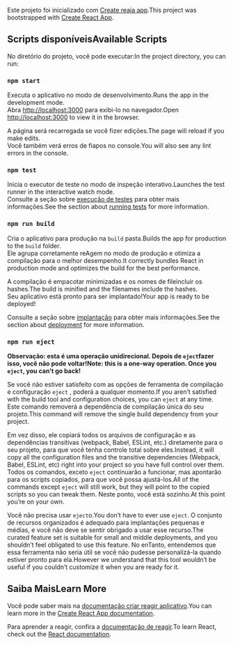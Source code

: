 <span data-ttu-id="d2476-101">Este projeto foi inicializado com [Create reaja app](https://github.com/facebook/create-react-app).</span><span class="sxs-lookup"><span data-stu-id="d2476-101">This project was bootstrapped with [Create React App](https://github.com/facebook/create-react-app).</span></span>

## <a name="available-scripts"></a><span data-ttu-id="d2476-102">Scripts disponíveis</span><span class="sxs-lookup"><span data-stu-id="d2476-102">Available Scripts</span></span>

<span data-ttu-id="d2476-103">No diretório do projeto, você pode executar:</span><span class="sxs-lookup"><span data-stu-id="d2476-103">In the project directory, you can run:</span></span>

### `npm start`

<span data-ttu-id="d2476-104">Executa o aplicativo no modo de desenvolvimento.</span><span class="sxs-lookup"><span data-stu-id="d2476-104">Runs the app in the development mode.</span></span><br>
<span data-ttu-id="d2476-105">Abra [http://localhost:3000](http://localhost:3000) para exibi-lo no navegador.</span><span class="sxs-lookup"><span data-stu-id="d2476-105">Open [http://localhost:3000](http://localhost:3000) to view it in the browser.</span></span>

<span data-ttu-id="d2476-106">A página será recarregada se você fizer edições.</span><span class="sxs-lookup"><span data-stu-id="d2476-106">The page will reload if you make edits.</span></span><br>
<span data-ttu-id="d2476-107">Você também verá erros de fiapos no console.</span><span class="sxs-lookup"><span data-stu-id="d2476-107">You will also see any lint errors in the console.</span></span>

### `npm test`

<span data-ttu-id="d2476-108">Inicia o executor de teste no modo de inspeção interativo.</span><span class="sxs-lookup"><span data-stu-id="d2476-108">Launches the test runner in the interactive watch mode.</span></span><br>
<span data-ttu-id="d2476-109">Consulte a seção sobre [execução de testes](https://facebook.github.io/create-react-app/docs/running-tests) para obter mais informações.</span><span class="sxs-lookup"><span data-stu-id="d2476-109">See the section about [running tests](https://facebook.github.io/create-react-app/docs/running-tests) for more information.</span></span>

### `npm run build`

<span data-ttu-id="d2476-110">Cria o aplicativo para produção na `build` pasta.</span><span class="sxs-lookup"><span data-stu-id="d2476-110">Builds the app for production to the `build` folder.</span></span><br>
<span data-ttu-id="d2476-111">Ele agrupa corretamente reAgem no modo de produção e otimiza a compilação para o melhor desempenho.</span><span class="sxs-lookup"><span data-stu-id="d2476-111">It correctly bundles React in production mode and optimizes the build for the best performance.</span></span>

<span data-ttu-id="d2476-112">A compilação é empacotar minimizadas e os nomes de fileincluir os hashes.</span><span class="sxs-lookup"><span data-stu-id="d2476-112">The build is minified and the filenames include the hashes.</span></span><br>
<span data-ttu-id="d2476-113">Seu aplicativo está pronto para ser implantado!</span><span class="sxs-lookup"><span data-stu-id="d2476-113">Your app is ready to be deployed!</span></span>

<span data-ttu-id="d2476-114">Consulte a seção sobre [implantação](https://facebook.github.io/create-react-app/docs/deployment) para obter mais informações.</span><span class="sxs-lookup"><span data-stu-id="d2476-114">See the section about [deployment](https://facebook.github.io/create-react-app/docs/deployment) for more information.</span></span>

### `npm run eject`

<span data-ttu-id="d2476-115">**Observação: esta é uma operação unidirecional. Depois de `eject`fazer isso, você não pode voltar!**</span><span class="sxs-lookup"><span data-stu-id="d2476-115">**Note: this is a one-way operation. Once you `eject`, you can’t go back!**</span></span>

<span data-ttu-id="d2476-116">Se você não estiver satisfeito com as opções de ferramenta de compilação e configuração `eject` , poderá a qualquer momento.</span><span class="sxs-lookup"><span data-stu-id="d2476-116">If you aren’t satisfied with the build tool and configuration choices, you can `eject` at any time.</span></span> <span data-ttu-id="d2476-117">Este comando removerá a dependência de compilação única do seu projeto.</span><span class="sxs-lookup"><span data-stu-id="d2476-117">This command will remove the single build dependency from your project.</span></span>

<span data-ttu-id="d2476-118">Em vez disso, ele copiará todos os arquivos de configuração e as dependências transitivas (webpack, Babel, ESLint, etc.) diretamente para o seu projeto, para que você tenha controle total sobre eles.</span><span class="sxs-lookup"><span data-stu-id="d2476-118">Instead, it will copy all the configuration files and the transitive dependencies (Webpack, Babel, ESLint, etc) right into your project so you have full control over them.</span></span> <span data-ttu-id="d2476-119">Todos os comandos, exceto `eject` continuarão a funcionar, mas apontarão para os scripts copiados, para que você possa ajustá-los.</span><span class="sxs-lookup"><span data-stu-id="d2476-119">All of the commands except `eject` will still work, but they will point to the copied scripts so you can tweak them.</span></span> <span data-ttu-id="d2476-120">Neste ponto, você está sozinho.</span><span class="sxs-lookup"><span data-stu-id="d2476-120">At this point you’re on your own.</span></span>

<span data-ttu-id="d2476-121">Você não precisa usar `eject`o.</span><span class="sxs-lookup"><span data-stu-id="d2476-121">You don’t have to ever use `eject`.</span></span> <span data-ttu-id="d2476-122">O conjunto de recursos organizados é adequado para implantações pequenas e médias, e você não deve se sentir obrigado a usar esse recurso.</span><span class="sxs-lookup"><span data-stu-id="d2476-122">The curated feature set is suitable for small and middle deployments, and you shouldn’t feel obligated to use this feature.</span></span> <span data-ttu-id="d2476-123">No enTanto, entendemos que essa ferramenta não seria útil se você não pudesse personalizá-la quando estiver pronto para ela.</span><span class="sxs-lookup"><span data-stu-id="d2476-123">However we understand that this tool wouldn’t be useful if you couldn’t customize it when you are ready for it.</span></span>

## <a name="learn-more"></a><span data-ttu-id="d2476-124">Saiba Mais</span><span class="sxs-lookup"><span data-stu-id="d2476-124">Learn More</span></span>

<span data-ttu-id="d2476-125">Você pode saber mais na [documentação criar reagir aplicativo](https://facebook.github.io/create-react-app/docs/getting-started).</span><span class="sxs-lookup"><span data-stu-id="d2476-125">You can learn more in the [Create React App documentation](https://facebook.github.io/create-react-app/docs/getting-started).</span></span>

<span data-ttu-id="d2476-126">Para aprender a reagir, confira a [documentação de reagir](https://reactjs.org/).</span><span class="sxs-lookup"><span data-stu-id="d2476-126">To learn React, check out the [React documentation](https://reactjs.org/).</span></span>
